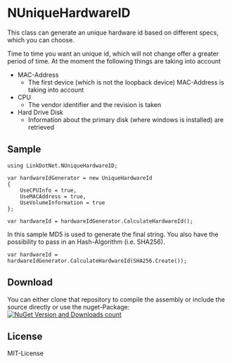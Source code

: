 # NUniqueHardwareID
This class can generate an unique hardware id based on different specs, which you can choose.

Time to time you want an unique id, which will not change offer a greater period of time.
At the moment the following things are taking into account
 - MAC-Address
	 - The first device (which is not the loopback device) MAC-Address is taking into account
 - CPU
	 - The vendor identifier and the revision is taken
 - Hard Drive Disk
	- Information about the primary disk (where windows is installed) are retrieved

## Sample

    using LinkDotNet.NUniqueHardwareID;
    
    var hardwareIdGenerator = new UniqueHardwareId
    {
        UseCPUInfo = true,
        UseMACAddress = true,
        UseVolumeInformation = true
    };
    
    var hardwareId = hardwareIdGenerator.CalculateHardwareId();

In this sample MD5 is used to generate the final string. You also have the possibility to pass in an Hash-Algorithm (i.e. SHA256).

    var hardwareId = hardwareIdGenerator.CalculateHardwareId(SHA256.Create());
    
## Download
You can either clone that repository to compile the assembly or include the source directly or use the nuget-Package: 
[![NuGet Version and Downloads count](https://buildstats.info/nuget/LinkDotNet.NUniqueHardwareID)](https://www.nuget.org/packages/LinkDotNet.NUniqueHardwareID) 

## License
MIT-License
